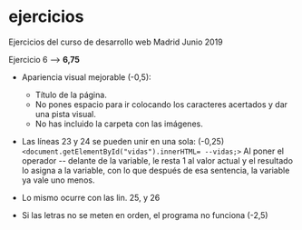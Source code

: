 # ejercicios
Ejercicios del curso de desarrollo web Madrid Junio 2019

Ejercicio 6 --> **6,75**

- Apariencia visual mejorable (-0,5):
  - Título de la página.
  - No pones espacio para ir colocando los caracteres acertados y dar una pista visual.
  - No has incluido la carpeta con las imágenes.
- Las líneas 23 y 24 se pueden unir en una sola: (-0,25)
  `<document.getElementById("vidas").innerHTML= --vidas;>`
  Al poner el operador -- delante de la variable, le resta 1 al valor actual y el resultado lo asigna a la variable, con lo que después de esa sentencia, la variable ya vale uno menos.
  
- Lo mismo ocurre con las lin. 25, y 26
- Si las letras no se meten en orden, el programa no funciona (-2,5)
